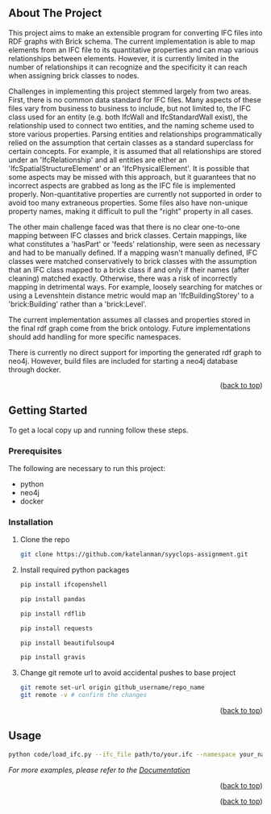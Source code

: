 <a id="readme-top"></a>

<!-- ABOUT THE PROJECT -->
## About The Project

This project aims to make an extensible program for converting IFC files into RDF graphs with Brick schema. The current implementation is able to map elements from an IFC file to its quantitative properties and can map various relationships between elements. However, it is currently limited in the number of relationships it can recognize and the specificity it can reach when assigning brick classes to nodes. 

Challenges in implementing this project stemmed largely from two areas. First, there is no common data standard for IFC files. Many aspects of these files vary from business to business to include, but not limited to, the IFC class used for an entity (e.g. both IfcWall and IfcStandardWall exist), the relationship used to connect two entities, and the naming scheme used to store various properties. Parsing entities and relationships programmatically relied on the assumption that certain classes as a standard superclass for certain concepts. For example, it is assumed that all relationships are stored under an 'IfcRelationship' and all entities are either an 'IfcSpatialStructureElement' or an 'IfcPhysicalElement'. It is possible that some aspects may be missed with this approach, but it guarantees that no incorrect aspects are grabbed as long as the IFC file is implemented properly. Non-quantitative properties are currently not supported in order to avoid too many extraneous properties. Some files also have non-unique property names, making it difficult to pull the "right" property in all cases.

The other main challenge faced was that there is no clear one-to-one mapping between IFC classes and brick classes. Certain mappings, like what constitutes a 'hasPart' or 'feeds' relationship, were seen as necessary and had to be manually defined. If a mapping wasn't manually defined, IFC classes were matched conservatively to brick classes with the assumption that an IFC class mapped to a brick class if and only if their names (after cleaning) matched exactly. Otherwise, there was a risk of incorrectly mapping in detrimental ways. For example, loosely searching for matches or using a Levenshtein distance metric would map an 'IfcBuildingStorey' to a 'brick:Building' rather than a 'brick:Level'.

The current implementation assumes all classes and properties stored in the final rdf graph come from the brick ontology. Future implementations should add handling for more specific namespaces.

There is currently no direct support for importing the generated rdf graph to neo4j. However, build files are included for starting a neo4j database through docker.

<p align="right">(<a href="#readme-top">back to top</a>)</p>


<!-- GETTING STARTED -->
## Getting Started

To get a local copy up and running follow these steps.

### Prerequisites

The following are necessary to run this project:
* python
* neo4j
* docker

### Installation

1. Clone the repo
   ```sh
   git clone https://github.com/katelanman/syyclops-assignment.git
   ```
3. Install required python packages
   ```sh
   pip install ifcopenshell
   ```
   ```sh
   pip install pandas
   ```
   ```sh
   pip install rdflib
   ```
   ```sh
   pip install requests
   ```
   ```sh
   pip install beautifulsoup4
   ```
   ```sh
   pip install gravis
   ```

5. Change git remote url to avoid accidental pushes to base project
   ```sh
   git remote set-url origin github_username/repo_name
   git remote -v # confirm the changes
   ```

<p align="right">(<a href="#readme-top">back to top</a>)</p>



<!-- USAGE EXAMPLES -->
## Usage

```sh
python code/load_ifc.py --ifc_file path/to/your.ifc --namespace your_namespace --write_path path/to/output.ttl
```

_For more examples, please refer to the [Documentation](https://example.com)_

<p align="right">(<a href="#readme-top">back to top</a>)</p>


<p align="right">(<a href="#readme-top">back to top</a>)</p>



<!-- MARKDOWN LINKS & IMAGES -->
<!-- https://www.markdownguide.org/basic-syntax/#reference-style-links -->
[contributors-shield]: https://img.shields.io/github/contributors/github_username/repo_name.svg?style=for-the-badge
[contributors-url]: https://github.com/github_username/repo_name/graphs/contributors
[forks-shield]: https://img.shields.io/github/forks/github_username/repo_name.svg?style=for-the-badge
[forks-url]: https://github.com/github_username/repo_name/network/members
[stars-shield]: https://img.shields.io/github/stars/github_username/repo_name.svg?style=for-the-badge
[stars-url]: https://github.com/github_username/repo_name/stargazers
[issues-shield]: https://img.shields.io/github/issues/github_username/repo_name.svg?style=for-the-badge
[issues-url]: https://github.com/github_username/repo_name/issues
[license-shield]: https://img.shields.io/github/license/github_username/repo_name.svg?style=for-the-badge
[license-url]: https://github.com/github_username/repo_name/blob/master/LICENSE.txt
[linkedin-shield]: https://img.shields.io/badge/-LinkedIn-black.svg?style=for-the-badge&logo=linkedin&colorB=555
[linkedin-url]: https://linkedin.com/in/linkedin_username
[product-screenshot]: images/screenshot.png
[Next.js]: https://img.shields.io/badge/next.js-000000?style=for-the-badge&logo=nextdotjs&logoColor=white
[Next-url]: https://nextjs.org/
[React.js]: https://img.shields.io/badge/React-20232A?style=for-the-badge&logo=react&logoColor=61DAFB
[React-url]: https://reactjs.org/
[Vue.js]: https://img.shields.io/badge/Vue.js-35495E?style=for-the-badge&logo=vuedotjs&logoColor=4FC08D
[Vue-url]: https://vuejs.org/
[Angular.io]: https://img.shields.io/badge/Angular-DD0031?style=for-the-badge&logo=angular&logoColor=white
[Angular-url]: https://angular.io/
[Svelte.dev]: https://img.shields.io/badge/Svelte-4A4A55?style=for-the-badge&logo=svelte&logoColor=FF3E00
[Svelte-url]: https://svelte.dev/
[Laravel.com]: https://img.shields.io/badge/Laravel-FF2D20?style=for-the-badge&logo=laravel&logoColor=white
[Laravel-url]: https://laravel.com
[Bootstrap.com]: https://img.shields.io/badge/Bootstrap-563D7C?style=for-the-badge&logo=bootstrap&logoColor=white
[Bootstrap-url]: https://getbootstrap.com
[JQuery.com]: https://img.shields.io/badge/jQuery-0769AD?style=for-the-badge&logo=jquery&logoColor=white
[JQuery-url]: https://jquery.com 
